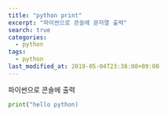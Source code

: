 ```yaml
---
title: "python print"
excerpt: "파이썬으로 콘솔에 문자열 출력"
search: true
categories: 
  - python
tags: 
  - python
last_modified_at: 2019-05-04T23:38:00+09:00
---
```


파이썬으로 콘솔에 출력 

```python
print("hello python)
```
